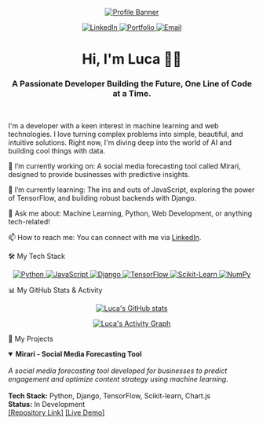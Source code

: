 <!-- PROFILE BANNER -->

<p align="center">
<!-- You can change the banner image here. Create one at canva.com or use a placeholder. -->
<a href="#"> <!-- EDIT HERE: Add your personal website link -->
<img src="https://www.google.com/search?q=https://via.placeholder.com/1200x300/0A0A0A/FFFFFF%3Ftext%3DLuca%2BMelody%2BBamford" alt="Profile Banner"/>
</a>
</p>

<!-- SOCIAL ICONS -->

<p align="center">
<!-- EDIT HERE: Add your social media links -->
<a href="https://www.linkedin.com/in/luca-melody-bamford/">
<img src="https://www.google.com/search?q=https://img.shields.io/badge/LinkedIn-0077B5%3Fstyle%3Dfor-the-badge%26logo%3Dlinkedin%26logoColor%3Dwhite" alt="LinkedIn"/>
</a>
<a href="#"> <!-- EDIT HERE: Add your personal website link -->
<img src="https://www.google.com/search?q=https://img.shields.io/badge/Portfolio-255E63%3Fstyle%3Dfor-the-badge%26logo%3Ddev.to%26logoColor%3Dwhite" alt="Portfolio"/>
</a>
<a href="mailto:your-email@example.com"> <!-- EDIT HERE: Add your email address -->
<img src="https://www.google.com/search?q=https://img.shields.io/badge/Email-D14836%3Fstyle%3Dfor-the-badge%26logo%3Dgmail%26logoColor%3Dwhite" alt="Email"/>
</a>
</p>

<h1 align="center">Hi, I'm Luca 👋🏻</h1>
<h3 align="center">A Passionate Developer Building the Future, One Line of Code at a Time.</h3>

<br>

<p align="left">
I'm a developer with a keen interest in machine learning and web technologies. I love turning complex problems into simple, beautiful, and intuitive solutions. Right now, I'm diving deep into the world of AI and building cool things with data.
</p>

🔭 I’m currently working on: A social media forecasting tool called Mirari, designed to provide businesses with predictive insights.

🌱 I’m currently learning: The ins and outs of JavaScript, exploring the power of TensorFlow, and building robust backends with Django.

💬 Ask me about: Machine Learning, Python, Web Development, or anything tech-related!

📫 How to reach me: You can connect with me via <a href="https://www.linkedin.com/in/luca-melody-bamford/">LinkedIn</a>.

🛠️ My Tech Stack
<p align="center">
<!-- Languages -->
<a href="https://www.python.org" target="_blank"> <img src="https://www.google.com/search?q=https://img.shields.io/badge/Python-3776AB%3Fstyle%3Dfor-the-badge%26logo%3Dpython%26logoColor%3Dwhite" alt="Python"/> </a>
<a href="https://developer.mozilla.org/en-US/docs/Web/JavaScript" target="_blank"> <img src="https://www.google.com/search?q=https://img.shields.io/badge/JavaScript-F7DF1E%3Fstyle%3Dfor-the-badge%26logo%3Djavascript%26logoColor%3Dblack" alt="JavaScript"/> </a>
<!-- Frameworks & Libraries -->
<a href="https://www.djangoproject.com/" target="_blank"> <img src="https://www.google.com/search?q=https://img.shields.io/badge/Django-092E20%3Fstyle%3Dfor-the-badge%26logo%3Ddjango%26logoColor%3Dwhite" alt="Django"/> </a>
<a href="https://www.tensorflow.org" target="_blank"> <img src="https://img.shields.io/badge/TensorFlow-FF6F00?style=for-the-badge&logo=tensorflow&logoColor=white" alt="TensorFlow"/> </a>
<a href="https://scikit-learn.org/" target="_blank"> <img src="https://img.shields.io/badge/scikit_learn-F7931E?style=for-the-badge&logo=scikit-learn&logoColor=white" alt="Scikit-Learn"/> </a>
<a href="https://numpy.org/" target="_blank"> <img src="https://www.google.com/search?q=https://img.shields.io/badge/NumPy-013243%3Fstyle%3Dfor-the-badge%26logo%3Dnumpy%26logoColor%3Dwhite" alt="NumPy"/> </a>
<!-- Add more skills here -->
</p>

📊 My GitHub Stats & Activity
<p align="center">
<!-- GitHub Stats Card -->
<a href="https://github.com/anuraghazra/github-readme-stats">
<img src="https://www.google.com/search?q=https://github-readme-stats.vercel.app/api%3Fusername%3DLucaAMB%26show_icons%3Dtrue%26theme%3Dradical%26rank_icon%3Dgithub%26hide_border%3Dtrue%26card_width%3D450" alt="Luca's GitHub stats"/>
</a>
</p>
<p align="center">
<!-- GitHub Activity Graph -->
<a href="https://github.com/ashutosh00710/github-readme-activity-graph">
<img alt="Luca's Activity Graph" src="https://www.google.com/search?q=https://github-readme-activity-graph.vercel.app/graph%3Fusername%3DLucaAMB%26bg_color%3D0d1117%26color%3Dffffff%26line%3D00b4ab%26point%3Dffffff%26area%3Dtrue%26hide_border%3Dtrue" />
</a>
</p>

🚀 My Projects
<details open>
<summary><b>Mirari - Social Media Forecasting Tool</b></summary>
<br>
<i>A social media forecasting tool developed for businesses to predict engagement and optimize content strategy using machine learning.</i>
<br>
<br>
<b>Tech Stack:</b> Python, Django, TensorFlow, Scikit-learn, Chart.js
<br>
<b>Status:</b> In Development
<br>
<a href="#">[Repository Link]</a> <!-- EDIT HERE: Add the link to your project repository -->
<a href="#">[Live Demo]</a> <!-- EDIT HERE: Add a link to a live demo if available -->
</details>

<!-- To add another project, copy the <details> block above and paste it below -->
